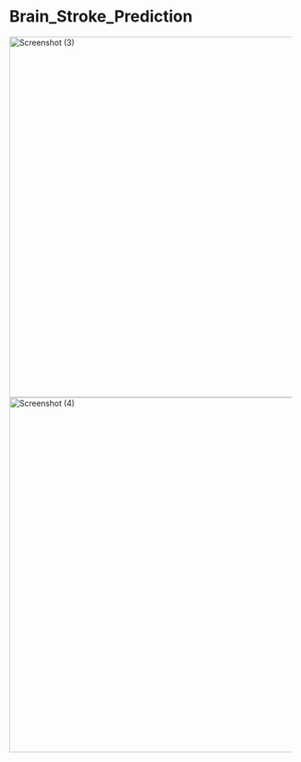 # Brain_Stroke_Prediction















<img width="1354" height="643" alt="Screenshot (3)" src="https://github.com/user-attachments/assets/ea6419c9-7b94-417c-9bf1-60c5e3c11881" />

<img width="1278" height="633" alt="Screenshot (4)" src="https://github.com/user-attachments/assets/89a5b33a-da18-476a-841b-31ccc6cb4a65" />


